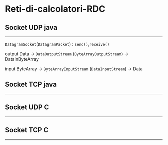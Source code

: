 # Reti-di-calcolatori-RDC
## Socket UDP java
---
`DatagramSocket`(`DatagramPacket`) : `send()`,`receive()`

output Data -> `DataOutputStream` (`ByteArrayOutputStream`) -> DataInByteArray

input ByteArray -> `ByteArrayInputStream` (`DataInputStream`) -> Data

## Socket TCP java
---
## Socket UDP C
---
## Socket TCP C
---